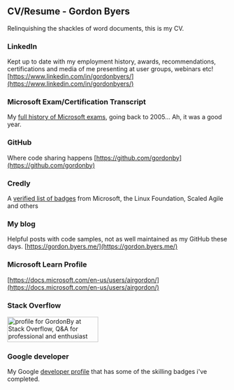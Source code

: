 ## CV/Resume - Gordon Byers
Relinquishing the shackles of word documents, this is my CV.

### LinkedIn
Kept up to date with my employment history, awards, recommendations, certifications and media of me presenting at user groups, webinars etc!
[https://www.linkedin.com/in/gordonbyers/](https://www.linkedin.com/in/gordonbyers/)

### Microsoft Exam/Certification Transcript
My [full history of Microsoft exams](https://learn.microsoft.com/en-gb/users/airgordon/transcript/vmlj1unk5e5m2en?source=docs), going back to 2005... Ah, it was a good year.

### GitHub
Where code sharing happens
[https://github.com/gordonby](https://github.com/gordonby)

### Credly
A [verified list of badges](https://www.credly.com/users/gordon-byers/badges?sort=-state_updated_at&page=1) from Microsoft, the Linux Foundation, Scaled Agile and others

### My blog
Helpful posts with code samples, not as well maintained as my GitHub these days.
[https://gordon.byers.me/](https://gordon.byers.me/)

### Microsoft Learn Profile
[https://docs.microsoft.com/en-us/users/airgordon/](https://docs.microsoft.com/en-us/users/airgordon/)

### Stack Overflow
<a href="https://stackoverflow.com/users/66112/gordonby"><img src="https://stackoverflow.com/users/flair/66112.png" width="208" height="58" alt="profile for GordonBy at Stack Overflow, Q&amp;A for professional and enthusiast programmers" title="profile for GordonBy at Stack Overflow, Q&amp;A for professional and enthusiast programmers"></a>

### Google developer
My Google [developer profile](https://g.dev/gordonby) that has some of the skilling badges i've completed.
